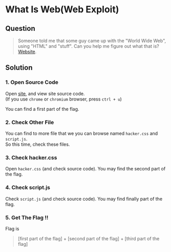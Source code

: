 # What Is Web(Web Exploit)

## Question
  > Someone told me that some guy came up with the "World Wide Web", using "HTML" and "stuff". Can you help me figure out what that is?
  [Website](http://shell2017.picoctf.com:58191/ "What Is Web").
  
## Solution
  ### 1. Open Source Code
  Open [site](http://shell2017.picoctf.com:58191/ "What Is Web"),
  and view site source code.  
  (If you use `chrome` or `chromium` browser, press `ctrl + u`)  
  
  You can find a first part of the flag.
  
  ### 2. Check Other File
  You can find to more file that we you can browse named `hacker.css` and `script.js`.  
  So this time, check these files.
  
  ### 3. Check hacker.css
  Open `hacker.css` (and check source code).
  You may find the second part of the flag.
  
  ### 4. Check script.js
  Check `script.js` (and check source code).
  You may find finally part of the flag.
  
  ### 5. Get The Flag !!
  Flag is 
  > [first part of the flag] + [second part of the flag] + [third part of the flag]
